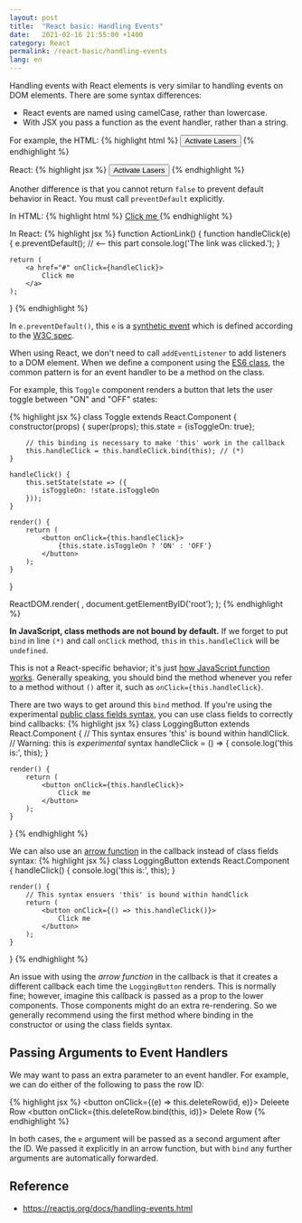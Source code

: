 ```yaml
---
layout: post
title:  "React basic: Handling Events"
date:   2021-02-16 21:55:00 +1400
category: React
permalink: /react-basic/handling-events
lang: en
---
```


Handling events with React elements is very similar to handling events on DOM elements. There are some syntax differences:

- React events are named using camelCase, rather than lowercase.
- With JSX you pass a function as the event handler, rather than a string.

For example, the HTML:
{% highlight html %}
<button onclick="activateLasers()">
    Activate Lasers
</button>
{% endhighlight %}

React:
{% highlight jsx %}
<button onClick={activateLasers}>
    Activate Lasers
</button>
{% endhighlight %}

Another difference is that you cannot return `false` to prevent default behavior in React. You must call `preventDefault` explicitly.

In HTML:
{% highlight html %}
<a href="#" onclick="console.log('The link was clicked.'); return false">
    Click me
</a>
{% endhighlight %}

In React:
{% highlight jsx %}
function ActionLink() {
    function handleClick(e) {
        e.preventDefault(); // <-- this part
        console.log('The link was clicked.');
    }

    return (
        <a href="#" onClick={handleClick}>
            Click me
        </a>
    );
}
{% endhighlight %}

In `e.preventDefault()`, this `e` is a [synthetic event](https://reactjs.org/docs/events.html) which is defined according to the [W3C spec](https://www.w3.org/TR/DOM-Level-3-Events/).  

When using React, we don't need to call `addEventListener` to add listeners to a DOM element. When we define a component using the [ES6 class](https://developer.mozilla.org/en-US/docs/Web/JavaScript/Reference/Classes), the common pattern is for an event handler to be a method on the class. 

For example, this `Toggle` component renders a button that lets the user toggle between "ON" and "OFF" states:

{% highlight jsx %}
class Toggle extends React.Component {
    constructor(props) {
        super(props);
        this.state = {isToggleOn: true};
        
        // this binding is necessary to make 'this' work in the callback
        this.handleClick = this.handleClick.bind(this); // (*)
    }

    handleClick() {
        this.setState(state => ({
            isToggleOn: !state.isToggleOn
        }));
    }

    render() {
        return (
            <button onClick={this.handleClick}>
                {this.state.isToggleOn ? 'ON' : 'OFF'}
            </button>
        );
    }
}

ReactDOM.render(
    <Toggle />,
    document.getElementByID('root');
);
{% endhighlight %}

**In JavaScript, class methods are not bound by default.** If we forget to put `bind` in line `(*)` and  call `onClick` method, `this` in `this.handleClick` will be `undefined`.

This is not a React-specific behavior; it's just [how JavaScript function works](https://www.smashingmagazine.com/2014/01/understanding-javascript-function-prototype-bind/). Generally speaking, you should bind the method whenever you refer to a method without `()` after it, such as `onClick={this.handleClick}`.

There are two ways to get around this `bind` method. If you're using the experimental [public class fields syntax](https://babeljs.io/docs/en/babel-plugin-proposal-class-properties), you can use class fields to correctly bind callbacks:
{% highlight jsx %}
class LoggingButton extends React.Component {
    // This syntax ensures 'this' is bound within handlClick.
    // Warning: this is *experimental* syntax
    handleClick = () => {
        console.log('this is:', this);
    }

    render() {
        return (
            <button onClick={this.handleClick}>
                Click me
            </button>
        );
    }
}
{% endhighlight %}

We can also use an [arrow function](https://developer.mozilla.org/en-US/docs/Web/JavaScript/Reference/Functions/Arrow_functions) in the callback instead of class fields syntax:
{% highlight jsx %}
class LoggingButton extends React.Component {
    handleClick() {
        console.log('this is:', this);
    }

    render() {
        // This syntax ensuers 'this' is bound within handClick
        return (
            <button onClick={() => this.handleClick()}>
                Click me
            </button>
        );
    }
}
{% endhighlight %}

An issue with using the *arrow function* in the callback is that it creates a different callback each time the `LoggingButton` renders. This is normally fine; however, imagine this callback is passed as a prop to the lower components. Those components might do an extra re-rendering. So we generally recommend using the first method where binding in the constructor or using the class fields syntax.

## Passing Arguments to Event Handlers
We may want to pass an extra parameter to an event handler. For example, we can do either of the following to pass the row ID:

{% highlight jsx %}
<button onClick={(e) => this.deleteRow(id, e)}> Deleete Row </button>
<button onClick={this.deleteRow.bind(this, id)}> Delete Row </button>
{% endhighlight %}

In both cases, the `e` argument will be passed as a second argument after the ID. We passed it explicitly in an arrow function, but with `bind` any further arguments are automatically forwarded.

## Reference
- https://reactjs.org/docs/handling-events.html
